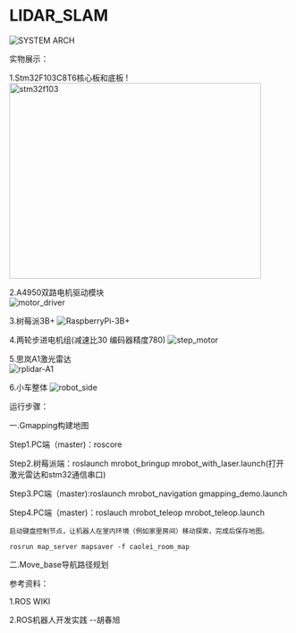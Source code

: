 # LIDAR_SLAM
![SYSTEM ARCH](https://github.com/lei01cao/LIDAR_SLAM/blob/master/img/Lidar_Slam_via_Gmapping.png)

实物展示：

1.Stm32F103C8T6核心板和底板
    !<img src="https://github.com/lei01cao/LIDAR_SLAM/blob/master/img/stm32f103.jpg" title="stm32f103" height="350" width="450">

2.A4950双路电机驱动模块   
    ![motor_driver](https://github.com/lei01cao/LIDAR_SLAM/blob/master/img/motor_driver.jpg)

3.树莓派3B+
    ![RaspberryPi-3B+](https://github.com/lei01cao/LIDAR_SLAM/blob/master/img/RaspberryPi-3B%2B.jpg)

4.两轮步进电机组(减速比30 编码器精度780)
    ![step_motor](https://github.com/lei01cao/LIDAR_SLAM/blob/master/img/step_motor.jpg)

5.思岚A1激光雷达  
    ![rplidar-A1](https://github.com/lei01cao/LIDAR_SLAM/blob/master/img/rplidar-A1.jpg)

6.小车整体
    ![robot_side](https://github.com/lei01cao/LIDAR_SLAM/blob/master/img/robot_side.jpg)

运行步骤：

一.Gmapping构建地图

Step1.PC端（master)：roscore

Step2.树莓派端：roslaunch mrobot_bringup mrobot_with_laser.launch(打开激光雷达和stm32通信串口)

Step3.PC端（master):roslaunch mrobot_navigation gmapping_demo.launch

Step4.PC端（master)：roslauch mrobot_teleop mrobot_teleop.launch

    启动键盘控制节点，让机器人在室内环境（例如家里房间）移动探索，完成后保存地图。

    rosrun map_server mapsaver -f caolei_room_map 


二.Move_base导航路径规划




参考资料：

1.ROS WIKI


2.ROS机器人开发实践  --胡春旭



